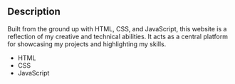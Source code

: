## Description
Built from the ground up with HTML, CSS, and JavaScript, this website is a reflection of my creative and technical abilities. It acts as a central platform for showcasing my projects and highlighting my skills.
* HTML
* CSS
* JavaScript
